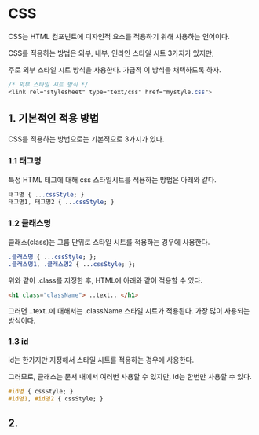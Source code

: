 # CSS 

CSS는 HTML 컴포넌트에 디자인적 요소를 적용하기 위해 사용하는 언어이다.

CSS를 적용하는 방법은 외부, 내부, 인라인 스타일 시트 3가지가 있지만,

주로 외부 스타일 시트 방식을 사용한다. 가급적 이 방식을 채택하도록 하자.

```css
/* 외부 스타일 시트 방식 */
<link rel="stylesheet" type="text/css" href="mystyle.css">
```

## 1. 기본적인 적용 방법

CSS를 적용하는 방법으로는 기본적으로 3가지가 있다.

### 1.1 태그명

특정 HTML 태그에 대해 css 스타일시트를 적용하는 방법은 아래와 같다.

```css
태그명 { ...cssStyle; }
태그명1, 태그명2 { ...cssStyle; }
```

### 1.2 클래스명

클래스(class)는 그룹 단위로 스타일 시트를 적용하는 경우에 사용한다.

```css
.클래스명 { ...cssStyle; };
.클래스명1, .클래스명2 { ...cssStyle; };
```
위와 같이 .class를 지정한 후, HTML에 아래와 같이 적용할 수 있다.

```HTML
<h1 class="className"> ..text.. </h1>
```

그러면 ..text..에 대해서는 .className 스타일 시트가 적용된다. 가장 많이 사용되는 방식이다.

### 1.3 id

id는 한가지만 지정해서 스타일 시트를 적용하는 경우에 사용한다.

그러므로, 클래스는 문서 내에서 여러번 사용할 수 있지만, id는 한번만 사용할 수 있다.

```css
#id명 { cssStyle; }
#id명1, #id명2 { cssStyle; }
```

## 2. 
